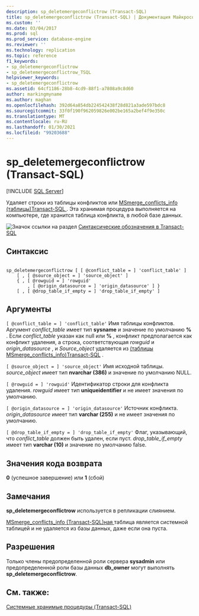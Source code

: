 ```yaml
---
description: sp_deletemergeconflictrow (Transact-SQL)
title: sp_deletemergeconflictrow (Transact-SQL) | Документация Майкрософт
ms.custom: ''
ms.date: 03/04/2017
ms.prod: sql
ms.prod_service: database-engine
ms.reviewer: ''
ms.technology: replication
ms.topic: reference
f1_keywords:
- sp_deletemergeconflictrow
- sp_deletemergeconflictrow_TSQL
helpviewer_keywords:
- sp_deletemergeconflictrow
ms.assetid: 64cf1186-28b8-4cd9-88f1-a7808a9c8d60
author: markingmyname
ms.author: maghan
ms.openlocfilehash: 392d64a854db224542438f28d821a3ade597bdc8
ms.sourcegitcommit: 33f0f190f962059826e002be165a2bef4f9e350c
ms.translationtype: MT
ms.contentlocale: ru-RU
ms.lasthandoff: 01/30/2021
ms.locfileid: "99203688"
---
```

# <a name="sp_deletemergeconflictrow-transact-sql"></a>sp_deletemergeconflictrow (Transact-SQL)
[!INCLUDE [SQL Server](../../includes/applies-to-version/sqlserver.md)]

  Удаляет строки из таблицы конфликтов или [MSmerge_conflicts_info &#40;таблицы&#41;Transact-SQL ](../../relational-databases/system-tables/msmerge-conflicts-info-transact-sql.md) . Эта хранимая процедура выполняется на компьютере, где хранится таблица конфликта, в любой базе данных.  
  
 ![Значок ссылки на раздел](../../database-engine/configure-windows/media/topic-link.gif "Значок ссылки на раздел") [Синтаксические обозначения в Transact-SQL](../../t-sql/language-elements/transact-sql-syntax-conventions-transact-sql.md)  
  
## <a name="syntax"></a>Синтаксис  
  
```  
  
sp_deletemergeconflictrow [ [ @conflict_table = ] 'conflict_table' ]  
    [ , [ @source_object = ] 'source_object' ]  
    { , [ @rowguid = ] 'rowguid'  
        , [ @origin_datasource = ] 'origin_datasource' ] }  
    [ , [ @drop_table_if_empty = ] 'drop_table_if_empty' ]  
```  
  
## <a name="arguments"></a>Аргументы  
`[ @conflict_table = ] 'conflict_table'` Имя таблицы конфликтов. Аргумент *conflict_table* имеет тип **sysname** и значение по умолчанию **%** . Если *conflict_table* указан как null или **%** , конфликт предполагается как конфликт удаления, а строка, соответствующая *rowguid* и *origin_datasource* , и *Source_object* удаляется из [&#40;таблицы MSmerge_conflicts_info&#41;Transact-SQL](../../relational-databases/system-tables/msmerge-conflicts-info-transact-sql.md) .  
  
`[ @source_object = ] 'source_object'` Имя исходной таблицы. *source_object* имеет тип **nvarchar (386)** и значение по умолчанию NULL.  
  
`[ @rowguid = ] 'rowguid'` Идентификатор строки для конфликта удаления. *rowguid* имеет тип **uniqueidentifier** и не имеет значения по умолчанию.  
  
`[ @origin_datasource = ] 'origin_datasource'` Источник конфликта. *origin_datasource* имеет тип **varchar (255)** и не имеет значения по умолчанию.  
  
`[ @drop_table_if_empty = ] 'drop_table_if_empty'` Флаг, указывающий, что *conflict_table* должен быть удален, если пуст. *drop_table_if_empty* имеет тип **varchar (10)** и значение по умолчанию false.  
  
## <a name="return-code-values"></a>Значения кода возврата  
 **0** (успешное завершение) или **1** (сбой)  
  
## <a name="remarks"></a>Замечания  
 **sp_deletemergeconflictrow** используется в репликации слиянием.  
  
 [MSmerge_conflicts_info &#40;Transact-SQL&#41;ная ](../../relational-databases/system-tables/msmerge-conflicts-info-transact-sql.md) таблица является системной таблицей и не удаляется из базы данных, даже если она пуста.  
  
## <a name="permissions"></a>Разрешения  
 Только члены предопределенной роли сервера **sysadmin** или предопределенной роли базы данных **db_owner** могут выполнять **sp_deletemergeconflictrow**.  
  
## <a name="see-also"></a>См. также:  
 [Системные хранимые процедуры (Transact-SQL)](../../relational-databases/system-stored-procedures/system-stored-procedures-transact-sql.md)  
  
  
